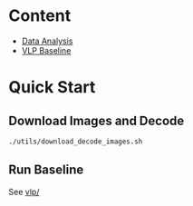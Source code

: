 # Content

- [Data Analysis](data_analysis/pos_neg_image_fact_analysis)
- [VLP Baseline](vlp)

# Quick Start

## Download Images and Decode

```bash
./utils/download_decode_images.sh
```

## Run Baseline

See [vlp/](vlp)
